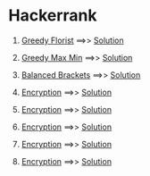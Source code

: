 # Hackerrank

1. [Greedy Florist](https://www.hackerrank.com/challenges/greedy-florist/problem?h_l=interview&playlist_slugs%5B%5D=interview-preparation-kit&playlist_slugs%5B%5D=greedy-algorithms) ==>> [Solution](https://github.com/supreetagalpalli/Hackerrank/blob/master/greedy-florist.js)

2. [Greedy Max Min](https://www.hackerrank.com/challenges/angry-children/problem?h_l=interview&playlist_slugs%5B%5D=interview-preparation-kit&playlist_slugs%5B%5D=greedy-algorithms) ==>> [Solution](https://github.com/supreetagalpalli/Hackerrank/blob/master/greedy-max-min.js)

3. [Balanced Brackets](https://www.hackerrank.com/challenges/balanced-brackets/problem?h_l=interview&playlist_slugs%5B%5D=interview-preparation-kit&playlist_slugs%5B%5D=stacks-queues) ==>> [Solution](https://github.com/supreetagalpalli/Hackerrank/blob/master/is-balanced.js)

4. [Encryption](https://www.hackerrank.com/challenges/encryption/problem) ==>> [Solution](https://github.com/supreetagalpalli/Hackerrank/blob/master/encryption.js)

5. [Encryption](https://www.hackerrank.com/challenges/the-grid-search/problem) ==>> [Solution](https://github.com/supreetagalpalli/Hackerrank/blob/master/grid-search.js)

6. [Encryption](https://www.hackerrank.com/challenges/larrys-array/problem) ==>> [Solution](https://github.com/supreetagalpalli/Hackerrank/blob/master/larrys-array.js)

7. [Encryption](https://www.hackerrank.com/challenges/3d-surface-area/problem) ==>> [Solution](https://github.com/supreetagalpalli/Hackerrank/blob/master/3d-surface-area.js)

8. [Encryption](https://www.hackerrank.com/challenges/pairs/problem) ==>> [Solution](https://github.com/supreetagalpalli/Hackerrank/blob/master/pairs.js)
